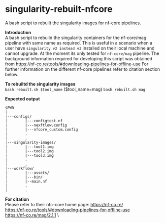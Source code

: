 # singularity-rebuilt-nfcore
A bash script to rebuilt the singularity images for nf-core pipelines.

**Introduction** \
A bash script to rebuild the singularity containers for the nf-core/mag pipeline with same name as required.
This is useful in a scenario when a user have `singularity v2 instead v3` installed on their local machine and cannot upgrade.
At the moment its only tested for `nf-core/mag` pipeline.
The background information required for developing this script was obtained from https://nf-co.re/tools/#downloading-pipelines-for-offline-use
For further information on the different nf-core pipelines refer to citation section below.

**To rebuiltd the singularity images** \
`bash rebuilt.sh $tool_name` ($tool_name=mag)
`bash rebuilt.sh mag` 

**Expected output**
```
$PWD
|
|---configs/
|        |---configtest.nf
|        |---nexftlow.config
|        |---nfcore_custom.config
|        .
|        .    
|---singularity-images/
|        |---tool1.img
|        |---tool2.img
|        |---tool3.img
|        .
|        .
|---workflow/
|        |---assets/
|        |---bin/
|        |--main.nf
|        .
|        .

```


**For citation** \
Please refer to their nfc-core home page: https://nf-co.re/ \
                                          https://nf-co.re/tools/#downloading-pipelines-for-offline-use \
                                          https://nf-co.re/mag/2.1.1 \

